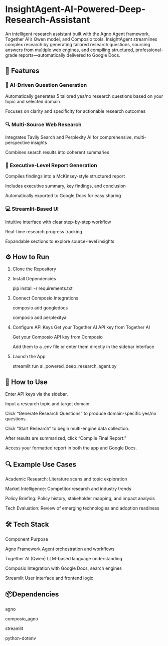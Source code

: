 # InsightAgent-AI-Powered-Deep-Research-Assistant

An intelligent research assistant built with the Agno Agent framework, Together AI’s Qwen model, and Composio tools. InsightAgent streamlines complex research by generating tailored research questions, sourcing answers from multiple web engines, and compiling structured, professional-grade reports—automatically delivered to Google Docs.

## 🚀 **Features**

### 🧠 AI-Driven Question Generation

Automatically generates 5 tailored yes/no research questions based on your topic and selected domain

Focuses on clarity and specificity for actionable research outcomes

### 🔍 Multi-Source Web Research

Integrates Tavily Search and Perplexity AI for comprehensive, multi-perspective insights

Combines search results into coherent summaries

### 📄 Executive-Level Report Generation

Compiles findings into a McKinsey-style structured report

Includes executive summary, key findings, and conclusion

Automatically exported to Google Docs for easy sharing

### 💻 Streamlit-Based UI

Intuitive interface with clear step-by-step workflow

Real-time research progress tracking

Expandable sections to explore source-level insights

## ⚙️ How to Run

1. Clone the Repository

2. Install Dependencies

   pip install -r requirements.txt

3. Connect Composio Integrations

   composio add googledocs
   
   composio add perplexityai

4. Configure API Keys
   Get your Together AI API key from Together AI

   Get your Composio API key from Composio

   Add them to a .env file or enter them directly in the sidebar interface

5. Launch the App

   streamlit run ai_powered_deep_research_agent.py

## 🧪 How to Use

   Enter API keys via the sidebar.

   Input a research topic and target domain.

   Click “Generate Research Questions” to produce domain-specific yes/no questions.

   Click “Start Research” to begin multi-engine data collection.

   After results are summarized, click “Compile Final Report.”

   Access your formatted report in both the app and Google Docs.

## 🔍 Example Use Cases

   Academic Research: Literature scans and topic exploration

   Market Intelligence: Competitor research and industry trends

   Policy Briefing: Policy history, stakeholder mapping, and impact analysis

   Tech Evaluation: Review of emerging technologies and adoption readiness

## 🛠️ Tech Stack

   Component	Purpose

   Agno Framework	Agent orchestration and workflows

   Together AI (Qwen)	LLM-based language understanding

   Composio	Integration with Google Docs, search engines

   Streamlit	User interface and frontend logic

## 📦Dependencies

   agno

   composio_agno

   streamlit

   python-dotenv

